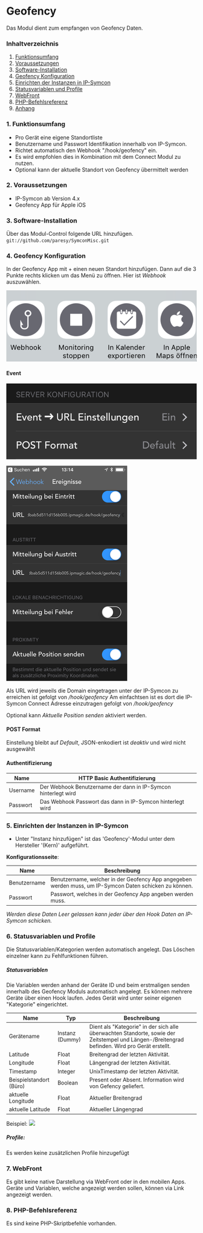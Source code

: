 # Geofency
Das Modul dient zum empfangen von Geofency Daten.

### Inhaltverzeichnis

1. [Funktionsumfang](#1-funktionsumfang)
2. [Voraussetzungen](#2-voraussetzungen)
3. [Software-Installation](#3-software-installation)
4. [Geofency Konfiguration](#4-geofency-konfiguration)
5. [Einrichten der Instanzen in IP-Symcon](#5-einrichten-der-instanzen-in-ip-symcon)
6. [Statusvariablen und Profile](#6-statusvariablen-und-profile)
7. [WebFront](#7-webfront)
8. [PHP-Befehlsreferenz](#8-php-befehlsreferenz)
9. [Anhang](#9-anhang)


### 1. Funktionsumfang

* Pro Gerät eine eigene Standortliste
* Benutzername und Passwort Identifikation innerhalb von IP-Symcon.
* Richtet automatisch den Webhook "/hook/geofency" ein.
* Es wird empfohlen dies in Kombination mit dem Connect Modul zu nutzen.
* Optional kann der aktuelle Standort von Geofency übermittelt werden

### 2. Voraussetzungen

- IP-Symcon ab Version 4.x
- Geofency App für Apple iOS

### 3. Software-Installation

Über das Modul-Control folgende URL hinzufügen.
`git://github.com/paresy/SymconMisc.git`

### 4. Geofency Konfiguration

In der Geofency App mit + einen neuen Standort hinzufügen. Dann auf die 3 Punkte rechts klicken um das Menü zu öffnen.
Hier ist _Webhook_ auszuwählen.

![](Webhook.png)

#### Event

![](Event.png)

![](Geofency_In_App_Config.png)

Als URL wird jeweils die Domain eingetragen unter der IP-Symcon zu erreichen ist gefolgt von _/hook/geofency_
Am einfachtsen ist es dort die IP-Symcon Connect Adresse einzutragen gefolgt von _/hook/geofency_

Optional kann _Aktuelle Position senden_ aktiviert werden.

#### POST Format
Einstellung bleibt auf _Default_, JSON-enkodiert ist _deaktiv_ und wird  nicht ausgewählt

#### Authentifizierung
Name         | HTTP Basic Authentifizierung
------------ | ---------------------------------
Username     | Der Webhook Benutzername der dann in IP-Symcon hinterlegt wird
Passwort     | Das Webhook Passwort das dann in IP-Symcon hinterlegt wird 


### 5. Einrichten der Instanzen in IP-Symcon

- Unter "Instanz hinzufügen" ist das 'Geofency'-Modul unter dem Hersteller '(Kern)' aufgeführt.

__Konfigurationsseite__:

Name         | Beschreibung
------------ | ---------------------------------
Benutzername | Benutzername, welcher in der Geofency App angegeben werden muss, um IP-Symcon Daten schicken zu können.
Passwort     | Passwort, welches in der Geofency App angeben werden muss.

_Werden diese Daten Leer gelassen kann jeder über den Hook Daten an IP-Symcon schicken._

### 6. Statusvariablen und Profile

Die Statusvariablen/Kategorien werden automatisch angelegt. Das Löschen einzelner kann zu Fehlfunktionen führen.

##### Statusvariablen
Die Variablen werden anhand der Geräte ID und beim erstmaligen senden innerhalb des Geofency Moduls automatisch angelegt. Es können mehrere Geräte über einen Hook laufen. Jedes Gerät wird unter seiner eigenen "Kategorie" eingerichtet.

Name                    | Typ             | Beschreibung
----------------------- | --------------- | ----------------
Gerätename              | Instanz (Dummy) | Dient als "Kategorie" in der sich alle überwachten Standorte, sowie der Zeitstempel und Längen-/Breitengrad befinden. Wird pro Gerät erstellt.
Latitude                | Float           | Breitengrad der letzten Aktivität.
Longitude               | Float           | Längengrad der letzten Aktivität.
Timestamp               | Integer         | UnixTimestamp der letzten Aktivität.
Beispielstandort (Büro) | Boolean         | Present oder Absent. Information wird von Gefency geliefert.
aktuelle Longitude      | Float           | Aktueller Breitengrad
aktuelle Latitude       | Float           | Aktueller Längengrad

Beispiel:
![](Geofency-Variablen.png)

##### Profile:

Es werden keine zusätzlichen Profile hinzugefügt

### 7. WebFront

Es gibt keine native Darstellung via WebFront oder in den mobilen Apps.
Geräte und Variablen, welche angezeigt werden sollen, können via Link angezeigt werden.

### 8. PHP-Befehlsreferenz

Es sind keine PHP-Skriptbefehle vorhanden.
